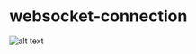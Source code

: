 # websocket-connection


![alt text](https://codebuild.eu-west-1.amazonaws.com/badges?uuid=eyJlbmNyeXB0ZWREYXRhIjoiWlovZzAveCtqbHVNbU5wQWRYYlI5YUVQWkZJWGQ5UnEwZXhSMFp6M3YzcVhZRS8reGxaNmlCU0hxaTZIcFV2a3ZHR2d0ZFQ0Zys5YmFzcFBaWXllVEx3PSIsIml2UGFyYW1ldGVyU3BlYyI6InR0cXZuOHJyMlNxanRMS0oiLCJtYXRlcmlhbFNldFNlcmlhbCI6MX0%3D&branch=master "Production Build Status")